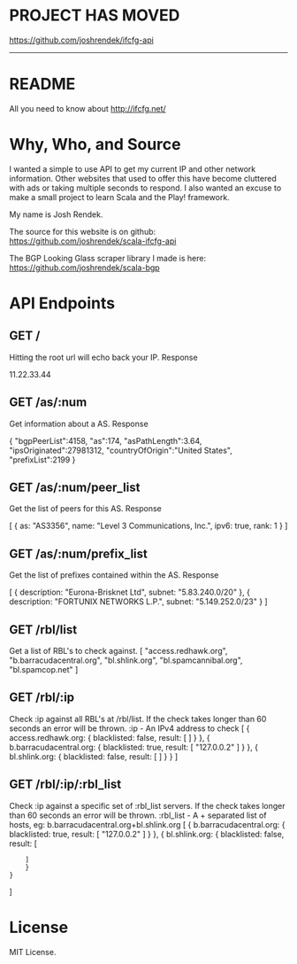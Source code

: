 # PROJECT HAS MOVED

https://github.com/joshrendek/ifcfg-api 



















------------------------------------------

# README
All you need to know about http://ifcfg.net/

# Why, Who, and Source
I wanted a simple to use API to get my current IP and other network information. Other websites that used to offer this have become cluttered with ads or taking multiple seconds to respond. I also wanted an excuse to make a small project to learn Scala and the Play! framework.

My name is Josh Rendek.

The source for this website is on github: https://github.com/joshrendek/scala-ifcfg-api

The BGP Looking Glass scraper library I made is here: https://github.com/joshrendek/scala-bgp

# API Endpoints

## GET /

Hitting the root url will echo back your IP.
Response

11.22.33.44

## GET /as/:num

Get information about a AS.
Response

{
    "bgpPeerList":4158,
    "as":174,
    "asPathLength":3.64,
    "ipsOriginated":27981312,
    "countryOfOrigin":"United States",
    "prefixList":2199
}

## GET /as/:num/peer_list

Get the list of peers for this AS.
Response

[
    {
        as: "AS3356",
        name: "Level 3 Communications, Inc.",
        ipv6: true,
        rank: 1
    }
]

## GET /as/:num/prefix_list

Get the list of prefixes contained within the AS.
Response

[
    {
        description: "Eurona-Brisknet Ltd",
        subnet: "5.83.240.0/20"
    },
    {
        description: "FORTUNIX NETWORKS L.P.",
        subnet: "5.149.252.0/23"
    }
]

## GET /rbl/list

Get a list of RBL's to check against.
[
    "access.redhawk.org",
    "b.barracudacentral.org",
    "bl.shlink.org",
    "bl.spamcannibal.org",
    "bl.spamcop.net"
]

## GET /rbl/:ip

Check :ip against all RBL's at /rbl/list. If the check takes longer than 60 seconds an error will be thrown.
:ip - An IPv4 address to check
[
    {
        access.redhawk.org: {
            blacklisted: false,
            result: [ ]
        }
    },
    {
        b.barracudacentral.org: {
            blacklisted: true,
            result: [
                "127.0.0.2"
            ]
        }
    },
    {
        bl.shlink.org: {
            blacklisted: false,
            result: [ ]
        }
    }
]

## GET /rbl/:ip/:rbl_list

Check :ip against a specific set of :rbl_list servers. If the check takes longer than 60 seconds an error will be thrown.
:rbl_list - A + separated list of hosts, eg: b.barracudacentral.org+bl.shlink.org
[
    {
        b.barracudacentral.org: {
        blacklisted: true,
        result: [
            "127.0.0.2"
        ]
        }
    },
    {
        bl.shlink.org: {
        blacklisted: false,
        result: [

        ]
        }
    }
]

# License
MIT License. 
